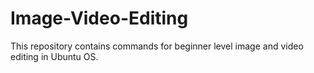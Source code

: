 # Image-Video-Editing
This repository contains commands for beginner level image and video editing in Ubuntu OS.
